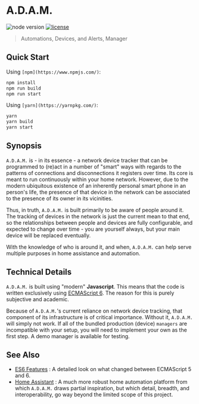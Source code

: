 # A.D.A.M.

![node version](https://img.shields.io/badge/node-%3E%3D4.8.0-green.svg) [![license](https://img.shields.io/badge/license-MIT%20License-blue.svg)](https://github.com/smpb/node-adam-core/blob/master/LICENSE)
> Automations, Devices, and Alerts, Manager


## Quick Start

Using `[npm](https://www.npmjs.com/)`:

```sh
npm install
npm run build
npm run start
```

Using `[yarn](https://yarnpkg.com/)`:

```sh
yarn
yarn build
yarn start
```


## Synopsis

`A.D.A.M.` is - in its essence - a network device tracker that can be programmed to (re)act in a number of "smart" ways with regards to the patterns of connections and disconnections it registers over time. Its core is meant to run continuously within your home network. However, due to the modern ubiquitous existence of an inherently personal smart phone in an person's life, the presence of that device in the network can be associated to the presence of its owner in its vicinities. 

Thus, in truth, `A.D.A.M.` is built primarily to be aware of people around it. The tracking of devices in the network is just the current mean to that end, so the relationships between people and devices are fully configurable, and expected to change over time - you are yourself always, but your main device will be replaced eventually.

With the knowledge of who is around it, and when, `A.D.A.M.` can help serve multiple purposes in home assistance and automation.

## Technical Details

`A.D.A.M.` is built using "modern" **Javascript**. This means that the code is written exclusively using [ECMAScript 6](https://github.com/lukehoban/es6features). The reason for this is purely subjective and academic.

Because of `A.D.A.M.`'s current reliance on network device tracking, that component of its infrastructure is of critical importance. Without it, `A.D.A.M.` will simply not work. If all of the bundled production (device) `managers` are incompatible with your setup, you will need to implement your own as the first step. A demo manager is available for testing.


## See Also

  - [ES6 Features](http://es6-features.org/) : A detailed look on what changed between ECMAScript 5 and 6.
  - [Home Assistant](https://github.com/home-assistant/home-assistant) : A much more robust home automation platform from which `A.D.A.M.` draws partial inspiration, but which detail, breadth, and interoperability, go way beyond the limited scope of this project.

